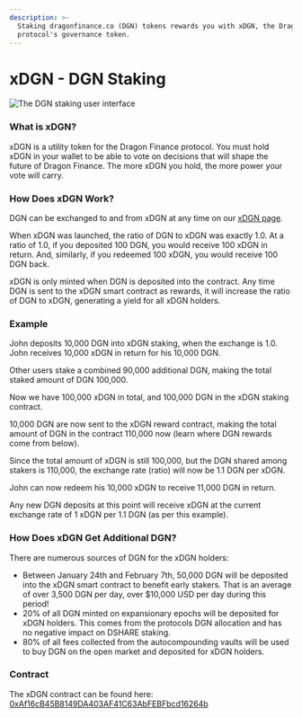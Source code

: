 ```yaml
---
description: >-
  Staking dragonfinance.co (DGN) tokens rewards you with xDGN, the Dragon Finance
  protocol's governance token.
---
```


# xDGN - DGN Staking

![The DGN staking user interface](<../.gitbook/assets/xDGN UI.png>)

### What is xDGN?

xDGN is a utility token for the Dragon Finance protocol. You must hold xDGN in your wallet to be able to vote on decisions that will shape the future of Dragon Finance. The more xDGN you hold, the more power your vote will carry.

### How Does xDGN Work?

DGN can be exchanged to and from xDGN at any time on our [xDGN page](https://dragonfinance.co/xbomb).

When xDGN was launched, the ratio of DGN to xDGN was exactly 1.0. At a ratio of 1.0, if you deposited 100 DGN, you would receive 100 xDGN in return. And, similarly, if you redeemed 100 xDGN, you would receive 100 DGN back.

xDGN is only minted when DGN is deposited into the contract.  Any time DGN is sent to the xDGN smart contract as rewards, it will increase the ratio of DGN to xDGN, generating a yield for all xDGN holders.

### Example

John deposits 10,000 DGN into xDGN staking, when the exchange is 1.0. John receives 10,000 xDGN in return for his 10,000 DGN.

Other users stake a combined 90,000 additional DGN, making the total staked amount of DGN 100,000.

Now we have 100,000 xDGN in total, and 100,000 DGN in the xDGN staking contract.

10,000 DGN are now sent to the xDGN reward contract, making the total amount of DGN in the contract 110,000 now (learn where DGN rewards come from below).

Since the total amount of xDGN is still 100,000, but the DGN shared among stakers is 110,000, the exchange rate (ratio) will now be 1.1 DGN per xDGN.

John can now redeem his 10,000 xDGN to receive 11,000 DGN in return.

Any new DGN deposits at this point will receive xDGN at the current exchange rate of 1 xDGN per 1.1 DGN (as per this example).

### How Does xDGN Get Additional DGN?

There are numerous sources of DGN for the xDGN holders:

* Between January 24th and February 7th, 50,000 DGN will be deposited into the xDGN smart contract to benefit early stakers. That is an average of over 3,500 DGN per day, over $10,000 USD per day during this period!
* 20% of all DGN minted on expansionary epochs will be deposited for xDGN holders. This comes from the protocols DGN allocation and has no negative impact on DSHARE staking.
* 80% of all fees collected from the autocompounding vaults will be used to buy DGN on the open market and deposited for xDGN holders.

### Contract

The xDGN contract can be found here: [0xAf16cB45B8149DA403AF41C63AbFEBFbcd16264b](https://bscscan.com/address/0xaf16cb45b8149da403af41c63abfebfbcd16264b)
